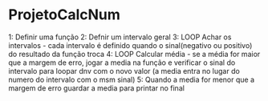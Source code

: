 # ProjetoCalcNum

1: Definir uma função
2: Defnir um intervalo geral
3: LOOP Achar os intervalos - cada intervalo é definido quando o  sinal(negativo ou positivo) do resultado da função troca
4: LOOP Calcular média - se a média for maior que a margem de erro, jogar a media na função e verificar o sinal do intervalo para loopar dnv com o novo valor
(a media entra no lugar do numero do intervalo com o msm sinal)
5: Quando a media for menor que a margem de erro guardar a media para printar no final
